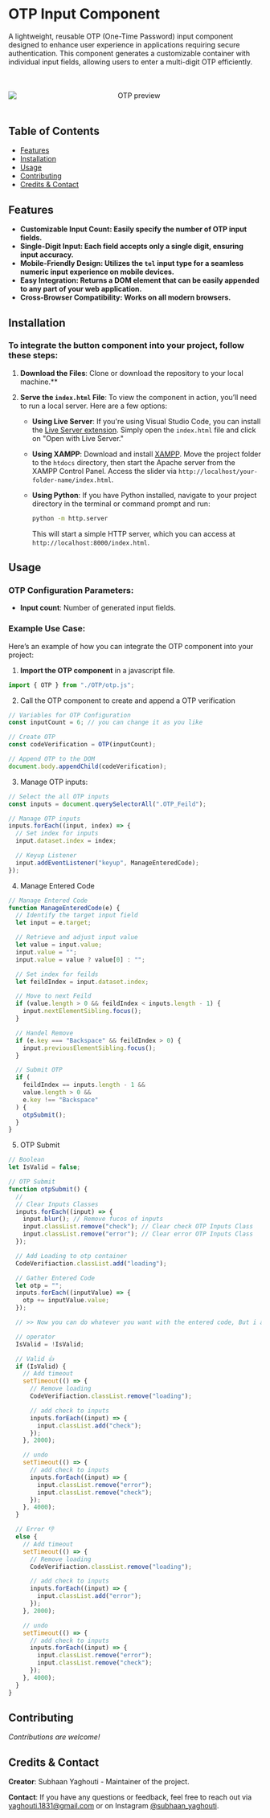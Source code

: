 # **OTP Input Component**

A lightweight, reusable OTP (One-Time Password) input component designed to enhance user experience in applications requiring secure authentication. This component generates a customizable container with individual input fields, allowing users to enter a multi-digit OTP efficiently.
<div align="center">
<img src="./assets/preview.gif" alt="OTP preview" style="display: block; margin: 50px auto;">
</div>

## Table of Contents

- [Features](#features)
- [Installation](#installation)
- [Usage](#usage)
- [Contributing](#contributing)
- [Credits & Contact](#credits--contact)

## Features

- **Customizable Input Count: Easily specify the number of OTP input fields.**
- **Single-Digit Input: Each field accepts only a single digit, ensuring input accuracy.**
- **Mobile-Friendly Design: Utilizes the `tel` input type for a seamless numeric input experience on mobile devices.**
- **Easy Integration: Returns a DOM element that can be easily appended to any part of your web application.**
- **Cross-Browser Compatibility: Works on all modern browsers.**

## Installation

### To integrate the button component into your project, follow these steps:

1. **Download the Files**: Clone or download the repository to your local machine.\*\*
2. **Serve the `index.html` File**: To view the component in action, you’ll need to run a local server. Here are a few options:

   - **Using Live Server**: If you're using Visual Studio Code, you can install the [Live Server extension](https://marketplace.visualstudio.com/items?itemName=ritwickdey.LiveServer). Simply open the `index.html` file and click on "Open with Live Server."

   - **Using XAMPP**: Download and install [XAMPP](https://www.apachefriends.org/index.html). Move the project folder to the `htdocs` directory, then start the Apache server from the XAMPP Control Panel. Access the slider via `http://localhost/your-folder-name/index.html`.

   - **Using Python**: If you have Python installed, navigate to your project directory in the terminal or command prompt and run:
     ```bash
     python -m http.server
     ```
     This will start a simple HTTP server, which you can access at `http://localhost:8000/index.html`.

## Usage

### OTP Configuration Parameters:

- **Input count**: Number of generated input fields.

### Example Use Case:

Here’s an example of how you can integrate the OTP component into your project:

1. **Import the OTP component** in a javascript file.

```javascript
import { OTP } from "./OTP/otp.js";
```

2. Call the OTP component to create and append a OTP verification

```javascript
// Variables for OTP Configuration
const inputCount = 6; // you can change it as you like

// Create OTP
const codeVerification = OTP(inputCount);

// Append OTP to the DOM
document.body.appendChild(codeVerification);
```

3. Manage OTP inputs:

```javascript
// Select the all OTP inputs
const inputs = document.querySelectorAll(".OTP_Feild");

// Manage OTP inputs
inputs.forEach((input, index) => {
  // Set index for inputs
  input.dataset.index = index;

  // Keyup Listener
  input.addEventListener("keyup", ManageEnteredCode);
});
```

4. Manage Entered Code

```javascript
// Manage Entered Code
function ManageEnteredCode(e) {
  // Identify the target input field
  let input = e.target;

  // Retrieve and adjust input value
  let value = input.value;
  input.value = "";
  input.value = value ? value[0] : "";

  // Set index for feilds
  let feildIndex = input.dataset.index;

  // Move to next Feild
  if (value.length > 0 && feildIndex < inputs.length - 1) {
    input.nextElementSibling.focus();
  }

  // Handel Remove
  if (e.key === "Backspace" && feildIndex > 0) {
    input.previousElementSibling.focus();
  }

  // Submit OTP
  if (
    feildIndex == inputs.length - 1 &&
    value.length > 0 &&
    e.key !== "Backspace"
  ) {
    otpSubmit();
  }
}
```

5. OTP Submit

```javascript
// Boolean
let IsValid = false;

// OTP Submit
function otpSubmit() {
  //
  // Clear Inputs Classes
  inputs.forEach((input) => {
    input.blur(); // Remove fucos of inputs
    input.classList.remove("check"); // Clear check OTP Inputs Class
    input.classList.remove("error"); // Clear error OTP Inputs Class
  });

  // Add Loading to otp container
  CodeVerifiaction.classList.add("loading");

  // Gather Entered Code
  let otp = "";
  inputs.forEach((inputValue) => {
    otp += inputValue.value;
  });

  // >> Now you can do whatever you want with the entered code, But i added different states to show.

  // operator
  IsValid = !IsValid;

  // Valid 👍
  if (IsValid) {
    // Add timeout
    setTimeout(() => {
      // Remove loading
      CodeVerifiaction.classList.remove("loading");

      // add check to inputs
      inputs.forEach((input) => {
        input.classList.add("check");
      });
    }, 2000);

    // undo
    setTimeout(() => {
      // add check to inputs
      inputs.forEach((input) => {
        input.classList.remove("error");
        input.classList.remove("check");
      });
    }, 4000);
  }

  // Error 👎
  else {
    // Add timeout
    setTimeout(() => {
      // Remove loading
      CodeVerifiaction.classList.remove("loading");

      // add check to inputs
      inputs.forEach((input) => {
        input.classList.add("error");
      });
    }, 2000);

    // undo
    setTimeout(() => {
      // add check to inputs
      inputs.forEach((input) => {
        input.classList.remove("error");
        input.classList.remove("check");
      });
    }, 4000);
  }
}
```

## Contributing
 
 _Contributions are welcome!_

## Credits & Contact

**Creator**: Subhaan Yaghouti - Maintainer of the project.

**Contact**: If you have any questions or feedback, feel free to reach out via [yaghouti.1831@gmail.com](mailto:yaghouti.1831@gmail.com) or on Instagram [@subhaan_yaghouti](https://www.instagram.com/subhaan_yaghouti?igsh=bmE3ZTl1bGkwaW50).
